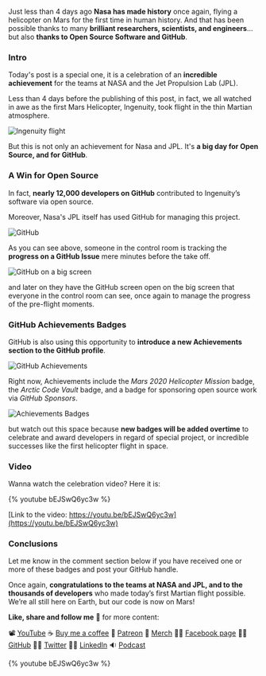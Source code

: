 Just less than 4 days ago __Nasa has made history__ once again, flying a helicopter on Mars for the first time in human history. And that has been possible thanks to many __brilliant researchers, scientists, and engineers__... but also __thanks to Open Source Software and GitHub__.

### Intro

Today's post is a special one, it is a celebration of an __incredible achievement__ for the teams at NASA and the Jet Propulsion Lab (JPL). 

Less than 4 days before the publishing of this post, in fact, we all watched in awe as the first Mars Helicopter, Ingenuity, took flight in the thin Martian atmosphere.

![Ingenuity flight](https://dev-to-uploads.s3.amazonaws.com/uploads/articles/29cwziaicsuyp5ygssd3.jpg)

But this is not only an achievement for Nasa and JPL. It's __a big day for Open Source, and for GitHub__. 

### A Win for Open Source

In fact, __nearly 12,000 developers on GitHub__ contributed to Ingenuity’s software via open source.

Moreover, Nasa's JPL itself has used GitHub for managing this project.

![GitHub](https://dev-to-uploads.s3.amazonaws.com/uploads/articles/h9088sco3j65uam2ekdt.png)

As you can see above, someone in the control room is tracking the __progress on a GitHub Issue__ mere minutes before the take off.

![GitHub on a big screen](https://dev-to-uploads.s3.amazonaws.com/uploads/articles/5xqfqaapcgu24quhwg5i.png)

and later on they have the GitHub screen open on the big screen that everyone in the control room can see, once again to manage the progress of the pre-flight moments.

### GitHub Achievements Badges

GitHub is also using this opportunity to __introduce a new Achievements section to the GitHub profile__.

![GitHub Achievements](https://dev-to-uploads.s3.amazonaws.com/uploads/articles/80ghuv7seum5ra14iazx.gif)

Right now, Achievements include the _Mars 2020 Helicopter Mission_ badge, the _Arctic Code Vault_ badge, and a badge for sponsoring open source work via _GitHub Sponsors_.

![Achievements Badges](https://dev-to-uploads.s3.amazonaws.com/uploads/articles/s7zvhd6amks7dlfrwy7u.png)

but watch out this space because __new badges will be added overtime__ to celebrate and award developers in regard of special project, or incredible successes like the first helicopter flight in space.

### Video

Wanna watch the celebration video? Here it is:

{% youtube bEJSwQ6yc3w %}

[Link to the video: https://youtu.be/bEJSwQ6yc3w](https://youtu.be/bEJSwQ6yc3w)

### Conclusions

Let me know in the comment section below if you have received one or more of these badges and post your GitHub handle.

Once again, __congratulations to the teams at NASA and JPL, and to the thousands of developers__ who made today’s first Martian flight possible. We’re all still here on Earth, but our code is now on Mars!

__Like, share and follow me__ 🚀 for more content:

📽 [YouTube](https://www.youtube.com/CoderDave)
☕ [Buy me a coffee](https://buymeacoffee.com/CoderDave)
💖 [Patreon](https://patreon.com/CoderDave)
👕 [Merch](https://geni.us/cdmerch)
👦🏻 [Facebook page](https://www.facebook.com/CoderDaveYT)
🐱‍💻 [GitHub](https://github.com/n3wt0n)
👲🏻 [Twitter](https://www.twitter.com/davide.benvegnu)
👴🏻 [LinkedIn](https://www.linkedin.com/in/davidebenvegnu/)
🔉 [Podcast](https://geni.us/cdpodcast)

{% youtube bEJSwQ6yc3w %}